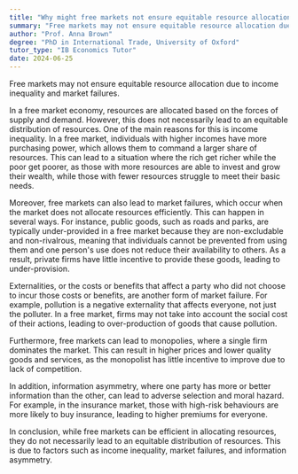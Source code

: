 ```yaml
---
title: "Why might free markets not ensure equitable resource allocation?"
summary: "Free markets may not ensure equitable resource allocation due to income inequality and market failures."
author: "Prof. Anna Brown"
degree: "PhD in International Trade, University of Oxford"
tutor_type: "IB Economics Tutor"
date: 2024-06-25
---
```


Free markets may not ensure equitable resource allocation due to income inequality and market failures.

In a free market economy, resources are allocated based on the forces of supply and demand. However, this does not necessarily lead to an equitable distribution of resources. One of the main reasons for this is income inequality. In a free market, individuals with higher incomes have more purchasing power, which allows them to command a larger share of resources. This can lead to a situation where the rich get richer while the poor get poorer, as those with more resources are able to invest and grow their wealth, while those with fewer resources struggle to meet their basic needs.

Moreover, free markets can also lead to market failures, which occur when the market does not allocate resources efficiently. This can happen in several ways. For instance, public goods, such as roads and parks, are typically under-provided in a free market because they are non-excludable and non-rivalrous, meaning that individuals cannot be prevented from using them and one person's use does not reduce their availability to others. As a result, private firms have little incentive to provide these goods, leading to under-provision.

Externalities, or the costs or benefits that affect a party who did not choose to incur those costs or benefits, are another form of market failure. For example, pollution is a negative externality that affects everyone, not just the polluter. In a free market, firms may not take into account the social cost of their actions, leading to over-production of goods that cause pollution.

Furthermore, free markets can lead to monopolies, where a single firm dominates the market. This can result in higher prices and lower quality goods and services, as the monopolist has little incentive to improve due to lack of competition.

In addition, information asymmetry, where one party has more or better information than the other, can lead to adverse selection and moral hazard. For example, in the insurance market, those with high-risk behaviours are more likely to buy insurance, leading to higher premiums for everyone.

In conclusion, while free markets can be efficient in allocating resources, they do not necessarily lead to an equitable distribution of resources. This is due to factors such as income inequality, market failures, and information asymmetry.
    